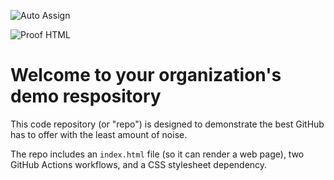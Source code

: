 ![Auto Assign](https://github.com/HPCCG/demo-repository/actions/workflows/auto-assign.yml/badge.svg)

![Proof HTML](https://github.com/HPCCG/demo-repository/actions/workflows/proof-html.yml/badge.svg)

# Welcome to your organization's demo respository
This code repository (or "repo") is designed to demonstrate the best GitHub has to offer with the least amount of noise.

The repo includes an `index.html` file (so it can render a web page), two GitHub Actions workflows, and a CSS stylesheet dependency.
